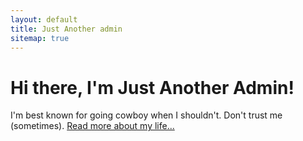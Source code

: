 ```yaml
---
layout: default
title: Just Another admin
sitemap: true
---
```

<div class="blurb">
	<h1>Hi there, I'm Just Another Admin!</h1>
	<p>I'm best known for going cowboy when I shouldn't. Don't trust me (sometimes). <a href="/JustAnotherAdmin/about">Read more about my life...</a></p>
</div><!-- /.blurb -->

